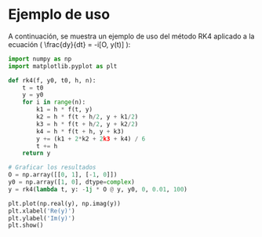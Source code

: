 # Ejemplo de uso

A continuación, se muestra un ejemplo de uso del método RK4 aplicado a la ecuación \( \frac{dy}{dt} = -i[O, y(t)] \):

```python
import numpy as np
import matplotlib.pyplot as plt

def rk4(f, y0, t0, h, n):
    t = t0
    y = y0
    for i in range(n):
        k1 = h * f(t, y)
        k2 = h * f(t + h/2, y + k1/2)
        k3 = h * f(t + h/2, y + k2/2)
        k4 = h * f(t + h, y + k3)
        y += (k1 + 2*k2 + 2k3 + k4) / 6
        t += h
    return y

# Graficar los resultados
O = np.array([[0, 1], [-1, 0]])
y0 = np.array([1, 0], dtype=complex)
y = rk4(lambda t, y: -1j * O @ y, y0, 0, 0.01, 100)

plt.plot(np.real(y), np.imag(y))
plt.xlabel('Re(y)')
plt.ylabel('Im(y)')
plt.show()

